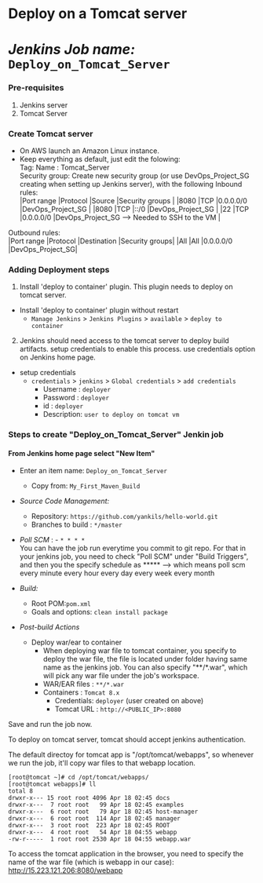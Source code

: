 # Deploy on a Tomcat server
# *Jenkins Job name:* `Deploy_on_Tomcat_Server`

### Pre-requisites

1. Jenkins server 
2. Tomcat Server 

### Create Tomcat server
- On AWS launch an Amazon Linux instance.
- Keep everything as default, just edit the folowing:  <br/>
Tag:  Name : Tomcat_Server  <br/>
Security group: Create new security group (or use DevOps_Project_SG creating when setting up Jenkins server), with the following Inbound rules:  <br/>
|Port range  |Protocol  |Source         |Security groups |
|8080	       |TCP      	|0.0.0.0/0	    |DevOps_Project_SG |
|8080	       |TCP      	|::/0	          |DevOps_Project_SG |
|22	         |TCP	      |0.0.0.0/0	    |DevOps_Project_SG  --> Needed to SSH  to the VM  |

Outbound rules:  <br/>
|Port range   |Protocol  |Destination     |Security groups| 
|All	        |All	     |0.0.0.0/0	      |DevOps_Project_SG|

### Adding Deployment steps

1. Install 'deploy to container' plugin. This plugin needs to deploy on tomcat server. 

  - Install 'deploy to container' plugin without restart  
    - `Manage Jenkins` > `Jenkins Plugins` > `available` > `deploy to container`
 
2. Jenkins should need access to the tomcat server to deploy build artifacts. setup credentials to enable this process. use credentials option on Jenkins home page.

- setup credentials
  - `credentials` > `jenkins` > `Global credentials` > `add credentials`
    - Username	: `deployer`
    - Password : `deployer`
    - id      :  `deployer`
    - Description: `user to deploy on tomcat vm`

### Steps to create "Deploy_on_Tomcat_Server" Jenkin job
 #### From Jenkins home page select "New Item"
   - Enter an item name: `Deploy_on_Tomcat_Server`
     - Copy from: `My_First_Maven_Build`
     
   - *Source Code Management:*
      - Repository: `https://github.com/yankils/hello-world.git`
      - Branches to build : `*/master`  
   - *Poll SCM* :      - `* * * *`  <br/>
     You can have the job run everytime you commit to git repo. For that in your jenkins job, you need to check "Poll SCM" under "Build Triggers", and then you the specify schedule as ***** --> which means poll scm every minute every hour every day every week every month

   - *Build:*
     - Root POM:`pom.xml`
     - Goals and options: `clean install package`

 - *Post-build Actions*
   - Deploy war/ear to container
      - When deploying war file to tomcat container, you specify to deploy the war file, the file is located under folder having same name as the jenkins job. You can also specify "**/*.war", which will pick any war file under the job's workspace.
      - WAR/EAR files : `**/*.war`
      - Containers : `Tomcat 8.x`
         - Credentials: `deployer` (user created on above)
         - Tomcat URL : `http://<PUBLIC_IP>:8080`

Save and run the job now.

To deploy on tomcat server, tomcat should accept jenkins authentication.

The default directoy for tomcat app is "/opt/tomcat/webapps", so whenever we run the job, it'll copy war files to that webapp location. <br/>
```
[root@tomcat ~]# cd /opt/tomcat/webapps/
[root@tomcat webapps]# ll
total 8
drwxr-x--- 15 root root 4096 Apr 18 02:45 docs
drwxr-x---  7 root root   99 Apr 18 02:45 examples
drwxr-x---  6 root root   79 Apr 18 02:45 host-manager
drwxr-x---  6 root root  114 Apr 18 02:45 manager
drwxr-x---  3 root root  223 Apr 18 02:45 ROOT
drwxr-x---  4 root root   54 Apr 18 04:55 webapp
-rw-r-----  1 root root 2530 Apr 18 04:55 webapp.war
```

To access the tomcat application in the browser, you need to specify the name of the war file (which is webapp in our case): <br/>
http://15.223.121.206:8080/webapp

